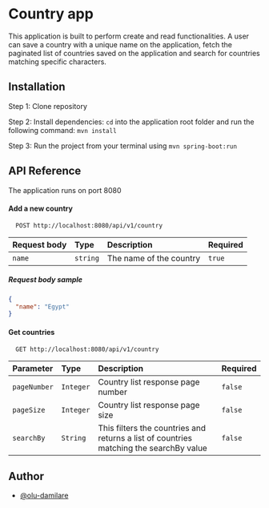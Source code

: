 # Country app

This application is built to perform create and read functionalities. A user can save a country with a unique name on the application, fetch the paginated list of countries saved on the application and search for countries matching specific characters.

## Installation

Step 1: Clone repository

Step 2: Install dependencies: `cd` into the application root folder and run the following command: `mvn install`

Step 3: Run the project from your terminal using `mvn spring-boot:run`
    
## API Reference

The application runs on port 8080

#### Add a new country

```http
  POST http://localhost:8080/api/v1/country
```

| Request body | Type     | Description                | Required |
| :-------- | :------- | :------------------------- |:------------------------- |
| `name` | `string` | The name of the country | `true`|


##### Request body sample

```json
{
  "name": "Egypt"
}
```
#### Get countries

```http
  GET http://localhost:8080/api/v1/country
```

| Parameter | Type     | Description                       |Required|
| :-------- | :------- | :-------------------------------- | :-------------------------------- |
| `pageNumber`      | `Integer` |Country list response page number|`false`|
| `pageSize`      | `Integer` |Country list response page size|`false`|
| `searchBy`      | `String` |This filters the countries and returns a list of countries matching the searchBy value |`false`|




## Author

- [@olu-damilare](https://www.github.com/olu-damilare)

